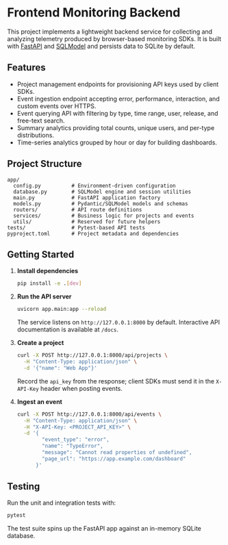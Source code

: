 # Frontend Monitoring Backend

This project implements a lightweight backend service for collecting and analyzing telemetry produced by browser-based monitoring SDKs. It is built with [FastAPI](https://fastapi.tiangolo.com/) and [SQLModel](https://sqlmodel.tiangolo.com/) and persists data to SQLite by default.

## Features

- Project management endpoints for provisioning API keys used by client SDKs.
- Event ingestion endpoint accepting error, performance, interaction, and custom events over HTTPS.
- Event querying API with filtering by type, time range, user, release, and free-text search.
- Summary analytics providing total counts, unique users, and per-type distributions.
- Time-series analytics grouped by hour or day for building dashboards.

## Project Structure

```
app/
  config.py          # Environment-driven configuration
  database.py        # SQLModel engine and session utilities
  main.py            # FastAPI application factory
  models.py          # Pydantic/SQLModel models and schemas
  routers/           # API route definitions
  services/          # Business logic for projects and events
  utils/             # Reserved for future helpers
tests/               # Pytest-based API tests
pyproject.toml       # Project metadata and dependencies
```

## Getting Started

1. **Install dependencies**

   ```bash
   pip install -e .[dev]
   ```

2. **Run the API server**

   ```bash
   uvicorn app.main:app --reload
   ```

   The service listens on `http://127.0.0.1:8000` by default. Interactive API documentation is available at `/docs`.

3. **Create a project**

   ```bash
   curl -X POST http://127.0.0.1:8000/api/projects \
     -H "Content-Type: application/json" \
     -d '{"name": "Web App"}'
   ```

   Record the `api_key` from the response; client SDKs must send it in the `X-API-Key` header when posting events.

4. **Ingest an event**

   ```bash
   curl -X POST http://127.0.0.1:8000/api/events \
     -H "Content-Type: application/json" \
     -H "X-API-Key: <PROJECT_API_KEY>" \
     -d '{
           "event_type": "error",
           "name": "TypeError",
           "message": "Cannot read properties of undefined",
           "page_url": "https://app.example.com/dashboard"
         }'
   ```

## Testing

Run the unit and integration tests with:

```bash
pytest
```

The test suite spins up the FastAPI app against an in-memory SQLite database.
